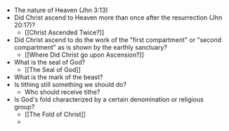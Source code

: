 - The nature of Heaven (Jhn 3:13)
- Did Christ ascend to Heaven more than once after the resurrection (Jhn 20:17)?
	- [[Christ Ascended Twice?]]
- Did Christ ascend to do the work of the "first compartment" or "second compartment" as is shown by the earthly sanctuary?
	- [[Where Did Christ go upon Ascension?]]
- What is the seal of God?
	- [[The Seal of God]]
- What is the mark of the beast?
- Is tithing still something we should do?
	- Who should receive tithe?
- Is God's fold characterized by a certain denomination or religious group?
	- [[The Fold of Christ]]
	- 